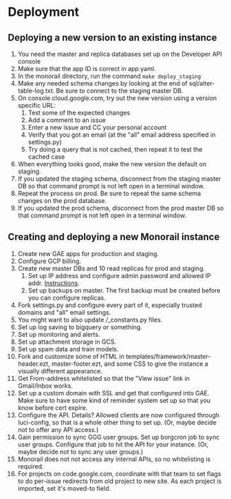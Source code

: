 # Deployment

## Deploying a new version to an existing instance

1.  You need the master and replica databases set up on the Developer API console
1.  Make sure that the app ID is correct in app.yaml.
1.  In the monorail directory, run the command  `make deploy_staging `
1.  Make any needed schema changes by looking at the end of sql/alter-table-log.txt.  Be sure to connect to the staging master DB.
1.  On console.cloud.google.com, try out the new version using a version specific URL:
    1.  Test some of the expected changes
    1.  Add a comment to an issue
    1.  Enter a new issue and CC your personal account
    1.  Verify that you got an email (at the "all" email address specified in settings.py)
    1.  Try doing a query that is not cached, then repeat it to test the cached case
1.  When everything looks good, make the new version the default on staging.
1.  If you updated the staging schema, disconnect from the staging master DB so that command prompt is not left open in a terminal window.
1.  Repeat the process on prod.  Be sure to repeat the same schema changes on the prod database.
1.  If you updated the prod schema, disconnect from the prod master DB so that command prompt is not left open in a terminal window.

## Creating and deploying a new Monorail instance

1.  Create new GAE apps for production and staging.
1.  Configure GCP billing.
1.  Create new master DBs and 10 read replicas for prod and staging.
    1.  Set up IP address and configure admin password and allowed IP addr. [Instructions](https://cloud.google.com/sql/docs/mysql-client#configure-instance-mysql).
    1.  Set up backups on master.  The first backup must be created before you can configure replicas.
1.  Fork settings.py and configure every part of it, especially trusted domains and "all" email settings.
1.  You might want to also update */*_constants.py files.
1.  Set up log saving to bigquery or something.
1.  Set up monitoring and alerts.
1.  Set up attachment storage in GCS.
1.  Set up spam data and train models.
1.  Fork and customize some of HTML in templates/framework/master-header.ezt, master-footer.ezt, and some CSS to give the instance a visually different appearance.
1.  Get From-address whitelisted so that the "View issue" link in Gmail/Inbox works.
1.  Set up a custom domain with SSL and get that configured into GAE.  Make sure to have some kind of reminder system set up so that you know before cert expire.
1.  Configure the API.  Details?  Allowed clients are now configured through luci-config, so that is a whole other thing to set up.  (Or, maybe decide not to offer any API access.)
1.  Gain permission to sync GGG user groups.  Set up borgcron job to sync user groups. Configure that job to hit the API for your instance.  (Or, maybe decide not to sync any user groups.)
1.  Monorail does not not access any internal APIs, so no whitelisting is required.
1.  For projects on code.google.com, coordinate with that team to set flags to do per-issue redirects from old project to new site.  As each project is imported, set it's moved-to field.
